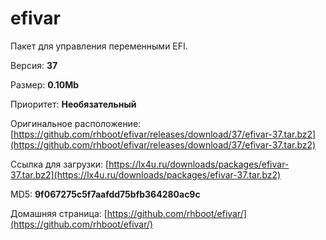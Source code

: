 # efivar

Пакет для управления переменными EFI.

Версия: **37**

Размер: **0.10Mb**

Приоритет: **Необязательный**

Оригинальное расположение: [https://github.com/rhboot/efivar/releases/download/37/efivar-37.tar.bz2](https://github.com/rhboot/efivar/releases/download/37/efivar-37.tar.bz2)

Ссылка для загрузки: [https://lx4u.ru/downloads/packages/efivar-37.tar.bz2](https://lx4u.ru/downloads/packages/efivar-37.tar.bz2)

MD5: **9f067275c5f7aafdd75bfb364280ac9c**

Домашняя страница: [https://github.com/rhboot/efivar/](https://github.com/rhboot/efivar/)